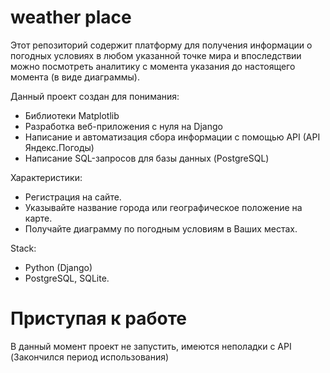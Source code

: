# weather place
Этот репозиторий содержит платформу для получения информации о погодных условиях в любом указанной точке мира и впоследствии можно посмотреть аналитику с момента указания до настоящего момента (в виде диаграммы).

Данный проект создан для понимания:
- Библиотеки Matplotlib
- Разработка веб-приложения с нуля на Django
- Написание и автоматизация сбора информации с помощью API (API Яндекс.Погоды)
- Написание SQL-запросов для базы данных (PostgreSQL) 

Характеристики:

- Регистрация на сайте.
- Указывайте название города или географическое положение на карте.
- Получайте диаграмму по погодным условиям в Ваших местах.

Stack:
- Python (Django)
- PostgreSQL, SQLite.

# Приступая к работе

В данный момент проект не запустить, имеются неполадки с API (Закончился период использования)
 
